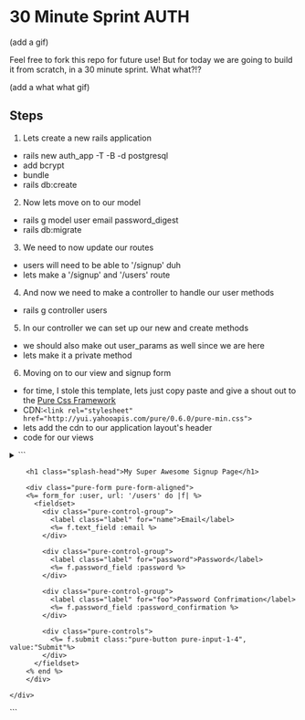 # 30 Minute Sprint AUTH

(add a gif)

Feel free to fork this repo for future use! But for today we are going to build it from scratch, in a 30 minute sprint. What what?!?

(add a what what gif)

## Steps

1. Lets create a new rails application
  - rails new auth_app -T -B -d postgresql
  - add bcrypt
  - bundle
  - rails db:create

2. Now lets move on to our model
  - rails g model user email password_digest
  - rails db:migrate

3. We need to now update our routes
  - users will need to be able to '/signup' duh
  - lets make a '/signup' and '/users' route

4. And now we need to make a controller to handle our user methods
  - rails g controller users

5. In our controller we can set up our new and create methods
  - we should also make out user_params as well since we are here
  - lets make it a private method

6. Moving on to our view and signup form
  - for time, I stole this template, lets just copy paste and give a shout out to the [Pure Css Framework](purecss.io)
  - CDN:```<link rel="stylesheet" href="http://yui.yahooapis.com/pure/0.6.0/pure-min.css">```
  - lets add the cdn to our application layout's header
  - code for our views
  <details><summary>
  ```<div class="splash-container">
    <div class="splash">

        <h1 class="splash-head">My Super Awesome Signup Page</h1>

        <div class="pure-form pure-form-aligned">
        <%= form_for :user, url: '/users' do |f| %>
          <fieldset>
            <div class="pure-control-group">
              <label class="label" for="name">Email</label>
              <%= f.text_field :email %>
            </div>

            <div class="pure-control-group">
              <label class="label" for="password">Password</label>
              <%= f.password_field :password %>
            </div>

            <div class="pure-control-group">
              <label class="label" for="foo">Password Confrimation</label>
              <%= f.password_field :password_confirmation %>
            </div>

            <div class="pure-controls">
              <%= f.submit class:"pure-button pure-input-1-4", value:"Submit"%>
            </div>
          </fieldset>
        <% end %>
        </div>

    </div>
  </div>
  ```
  </summary></details>
